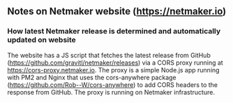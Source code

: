 ## Notes on Netmaker website (https://netmaker.io)

### How latest Netmaker release is determined and automatically updated on website

The website has a JS script that fetches the latest release from GitHub (https://github.com/gravitl/netmaker/releases)
via a CORS proxy running at https://cors-proxy.netmaker.io. The proxy is a simple Node.js app running with PM2 and Nginx
that uses the cors-anywhere package (https://github.com/Rob--W/cors-anywhere) to add CORS headers to the response from GitHub.
The proxy is running on Netmaker infrastructure.

